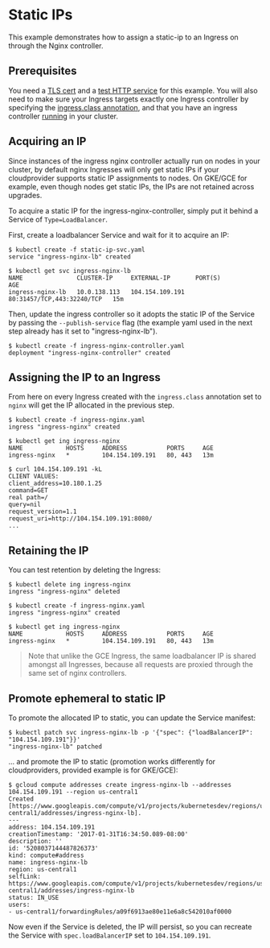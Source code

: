 # Static IPs

This example demonstrates how to assign a static-ip to an Ingress on through the Nginx controller.

## Prerequisites

You need a [TLS cert](../PREREQUISITES.md#tls-certificates) and a [test HTTP service](../PREREQUISITES.md#test-http-service) for this example.
You will also need to make sure your Ingress targets exactly one Ingress
controller by specifying the [ingress.class annotation](../../user-guide/multiple-ingress.md),
and that you have an ingress controller [running](../../deploy/) in your cluster.

## Acquiring an IP

Since instances of the ingress nginx controller actually run on nodes in your cluster,
by default nginx Ingresses will only get static IPs if your cloudprovider
supports static IP assignments to nodes. On GKE/GCE for example, even though
nodes get static IPs, the IPs are not retained across upgrades.

To acquire a static IP for the ingress-nginx-controller, simply put it
behind a Service of `Type=LoadBalancer`.

First, create a loadbalancer Service and wait for it to acquire an IP:

```console
$ kubectl create -f static-ip-svc.yaml
service "ingress-nginx-lb" created

$ kubectl get svc ingress-nginx-lb
NAME               CLUSTER-IP     EXTERNAL-IP       PORT(S)                      AGE
ingress-nginx-lb   10.0.138.113   104.154.109.191   80:31457/TCP,443:32240/TCP   15m
```

Then, update the ingress controller so it adopts the static IP of the Service
by passing the `--publish-service` flag (the example yaml used in the next step
already has it set to "ingress-nginx-lb").

```console
$ kubectl create -f ingress-nginx-controller.yaml
deployment "ingress-nginx-controller" created
```

## Assigning the IP to an Ingress

From here on every Ingress created with the `ingress.class` annotation set to
`nginx` will get the IP allocated in the previous step.

```console
$ kubectl create -f ingress-nginx.yaml
ingress "ingress-nginx" created

$ kubectl get ing ingress-nginx
NAME            HOSTS     ADDRESS           PORTS     AGE
ingress-nginx   *         104.154.109.191   80, 443   13m

$ curl 104.154.109.191 -kL
CLIENT VALUES:
client_address=10.180.1.25
command=GET
real path=/
query=nil
request_version=1.1
request_uri=http://104.154.109.191:8080/
...
```

## Retaining the IP

You can test retention by deleting the Ingress:

```console
$ kubectl delete ing ingress-nginx
ingress "ingress-nginx" deleted

$ kubectl create -f ingress-nginx.yaml
ingress "ingress-nginx" created

$ kubectl get ing ingress-nginx
NAME            HOSTS     ADDRESS           PORTS     AGE
ingress-nginx   *         104.154.109.191   80, 443   13m
```

> Note that unlike the GCE Ingress, the same loadbalancer IP is shared amongst all
> Ingresses, because all requests are proxied through the same set of nginx
> controllers.

## Promote ephemeral to static IP

To promote the allocated IP to static, you can update the Service manifest:

```console
$ kubectl patch svc ingress-nginx-lb -p '{"spec": {"loadBalancerIP": "104.154.109.191"}}'
"ingress-nginx-lb" patched
```

... and promote the IP to static (promotion works differently for cloudproviders,
provided example is for GKE/GCE):

```console
$ gcloud compute addresses create ingress-nginx-lb --addresses 104.154.109.191 --region us-central1
Created [https://www.googleapis.com/compute/v1/projects/kubernetesdev/regions/us-central1/addresses/ingress-nginx-lb].
---
address: 104.154.109.191
creationTimestamp: '2017-01-31T16:34:50.089-08:00'
description: ''
id: '5208037144487826373'
kind: compute#address
name: ingress-nginx-lb
region: us-central1
selfLink: https://www.googleapis.com/compute/v1/projects/kubernetesdev/regions/us-central1/addresses/ingress-nginx-lb
status: IN_USE
users:
- us-central1/forwardingRules/a09f6913ae80e11e6a8c542010af0000
```

Now even if the Service is deleted, the IP will persist, so you can recreate the
Service with `spec.loadBalancerIP` set to `104.154.109.191`.

